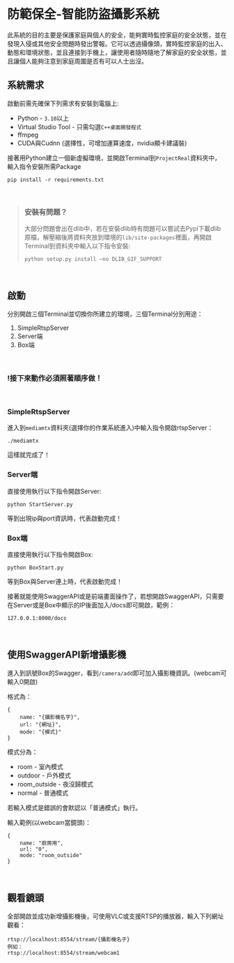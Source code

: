 # 防範保全-智能防盜攝影系統

此系統的目的主要是保護家庭與個人的安全，能夠實時監控家庭的安全狀態，並在發現入侵或其他安全問題時發出警報。它可以透過攝像頭，實時監控家庭的出入、動態和環境狀態，並且連接到手機上，讓使用者隨時隨地了解家庭的安全狀態，並且讓個人能夠注意到家庭周圍是否有可以人士出沒。

## 系統需求
啟動前需先確保下列需求有安裝到電腦上:
* Python - `3.10`以上
* Virtual Studio Tool - 只需勾選`C++桌面開發程式`
* ffmpeg
* CUDA與Cudnn (選擇性，可增加運算速度，nvidia顯卡建議裝)

接著用Python建立一個新虛擬環境，並開啟Terminal到`ProjectReal`資料夾中，輸入指令安裝所需Package
```
pip install -r requirements.txt
```
</br>

>### 安裝有問題？
>大部分問題會出在dlib中，若在安裝dlib時有問題可以嘗試去Pypi下載dlib原檔，解壓縮後將資料夾放到環境的`lib/site-packages`裡面，再開啟Terminal到資料夾中輸入以下指令安裝:
>```
>python setup.py install —no DLIB_GIF_SUPPORT
>```
</br>

## 啟動
分別開啟三個Terminal並切換你所建立的環境，三個Terminal分別用途：
1. SimpleRtspServer
2. Server端
3. Box端

</br>

### !接下來動作必須照著順序做！

</br>

### SimpleRtspServer
進入到`mediamtx`資料夾(選擇你的作業系統進入)中輸入指令開啟rtspServer：
```
./mediamtx
```
這樣就完成了！

### Server端
直接使用執行以下指令開啟Server:
```
python StartServer.py
```
等到出現ip與port資訊時，代表啟動完成！

### Box端
直接使用執行以下指令開啟Box:
```
python BoxStart.py
```

等到Box與Server連上時，代表啟動完成！

接著就能使用SwaggerAPI或是前端畫面操作了，若想開啟SwaggerAPI，只需要在Server或是Box中顯示的IP後面加入/docs即可開啟，範例：
```
127.0.0.1:8000/docs
```

</br>

## 使用SwaggerAPI新增攝影機
進入到訊號Box的Swagger，看到`/camera/add`即可加入攝影機資訊。(webcam可輸入0開啟)

格式為：
```
{
    name: "{攝影機名字}",
    url: "{網址}",
    mode: "{模式}"
}
```

模式分為：
* room - 室內模式
* outdoor - 戶外模式
* room_outside - 夜沒歸模式
* normal - 普通模式

若輸入模式是錯誤的會默認以「普通模式」執行。

輸入範例(以webcam當鏡頭)：
```
{
    name: "廚房用",
    url: "0",
    mode: "room_outside"
}
```

</br>

## 觀看鏡頭
全部開啟並成功新增攝影機後，可使用VLC或支援RTSP的播放器，輸入下列網址觀看：
```
rtsp://localhost:8554/stream/{攝影機名子}
例如：
rtsp://localhost:8554/stream/webcam1
```

</br>
